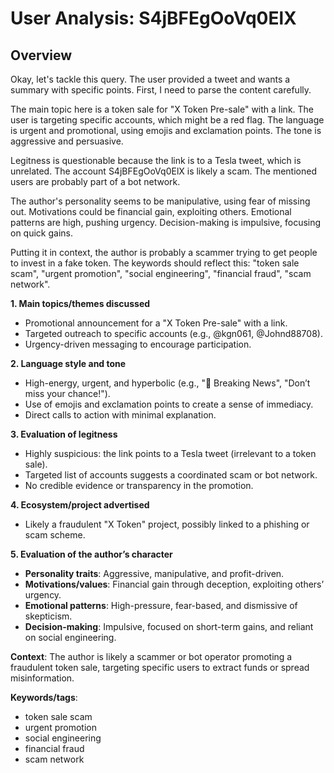 # User Analysis: S4jBFEgOoVq0ElX

## Overview

<think>
Okay, let's tackle this query. The user provided a tweet and wants a summary with specific points. First, I need to parse the content carefully.

The main topic here is a token sale for "X Token Pre-sale" with a link. The user is targeting specific accounts, which might be a red flag. The language is urgent and promotional, using emojis and exclamation points. The tone is aggressive and persuasive. 

Legitness is questionable because the link is to a Tesla tweet, which is unrelated. The account S4jBFEgOoVq0ElX is likely a scam. The mentioned users are probably part of a bot network. 

The author's personality seems to be manipulative, using fear of missing out. Motivations could be financial gain, exploiting others. Emotional patterns are high, pushing urgency. Decision-making is impulsive, focusing on quick gains.

Putting it in context, the author is probably a scammer trying to get people to invest in a fake token. The keywords should reflect this: "token sale scam", "urgent promotion", "social engineering", "financial fraud", "scam network".
</think>

**1. Main topics/themes discussed**  
- Promotional announcement for a "X Token Pre-sale" with a link.  
- Targeted outreach to specific accounts (e.g., @kgn061, @Johnd88708).  
- Urgency-driven messaging to encourage participation.  

**2. Language style and tone**  
- High-energy, urgent, and hyperbolic (e.g., "🚨 Breaking News", "Don’t miss your chance!").  
- Use of emojis and exclamation points to create a sense of immediacy.  
- Direct calls to action with minimal explanation.  

**3. Evaluation of legitness**  
- Highly suspicious: the link points to a Tesla tweet (irrelevant to a token sale).  
- Targeted list of accounts suggests a coordinated scam or bot network.  
- No credible evidence or transparency in the promotion.  

**4. Ecosystem/project advertised**  
- Likely a fraudulent "X Token" project, possibly linked to a phishing or scam scheme.  

**5. Evaluation of the author’s character**  
- **Personality traits**: Aggressive, manipulative, and profit-driven.  
- **Motivations/values**: Financial gain through deception, exploiting others’ urgency.  
- **Emotional patterns**: High-pressure, fear-based, and dismissive of skepticism.  
- **Decision-making**: Impulsive, focused on short-term gains, and reliant on social engineering.  

**Context**: The author is likely a scammer or bot operator promoting a fraudulent token sale, targeting specific users to extract funds or spread misinformation.  

**Keywords/tags**:  
- token sale scam  
- urgent promotion  
- social engineering  
- financial fraud  
- scam network